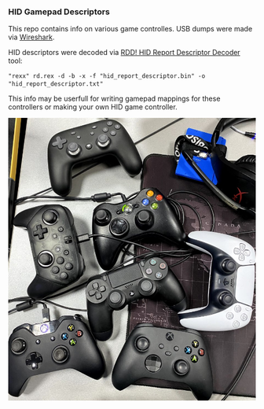 ### HID Gamepad Descriptors

This repo contains info on various game controlles.
USB dumps were made via [Wireshark](https://www.wireshark.org/).

HID descriptors were decoded via [RDD! HID Report Descriptor Decoder](https://sourceforge.net/projects/hidrdd/) tool:
```
"rexx" rd.rex -d -b -x -f "hid_report_descriptor.bin" -o "hid_report_descriptor.txt"
```

This info may be userfull for writing gamepad mappings for these controllers or making your own HID game controller.

![](photo.jpg)